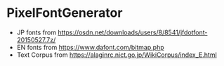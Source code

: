 # PixelFontGenerator

- JP fonts from https://osdn.net/downloads/users/8/8541/jfdotfont-20150527.7z/
- EN fonts from https://www.dafont.com/bitmap.php
- Text Corpus from https://alaginrc.nict.go.jp/WikiCorpus/index_E.html